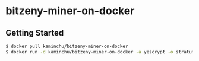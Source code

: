 # bitzeny-miner-on-docker

## Getting Started 
```sh
$ docker pull kaminchu/bitzeny-miner-on-docker
$ docker run -d kaminchu/bitzeny-miner-on-docker -a yescrypt -o stratum+tcp://nomp1.arunyastyle.com:46491 -q -u [your bitzeny address]
```